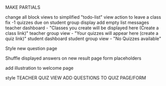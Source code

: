 MAKE PARTIALS

change all block views to simplified "todo-list" view
action to leave a class
fix -1 quizzes due on student group display
add empty list messages
    teacher dashboard - "Classes you create will be displayed here (Create a class link)"
    teacher group view - "Your quizzes will appear here (create a quiz link)"
    student dashboard
    student group view - "No Quizzes available"
    

Style new question page

Shuffle displayed answers on new result page
form placeholders

add illustration to welcome page

style
    TEACHER QUIZ VIEW
    ADD QUESTIONS TO QUIZ PAGE/FORM